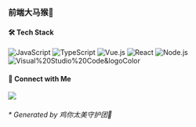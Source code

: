 ### 前端大马猴👋

#### 🛠 Tech Stack

![JavaScript](https://img.shields.io/badge/JavaScript-000000?logo=JavaScript)
![TypeScript](https://img.shields.io/badge/TypeScript-000000?logo=TypeScript&logoColor=007ACC)
![Vue.js](https://img.shields.io/badge/Vue.js-000000?logo=Vue.js)
![React](https://img.shields.io/badge/React-000000?logo=React)
![Node.js](https://img.shields.io/badge/Node.js-000000?logo=Node.js)
![Visual%20Studio%20Code&logoColor](https://img.shields.io/badge/Visual%20Studio%20Code-000000?logo=Visual%20Studio%20Code&logoColor=007ACC)

#### 🤝 Connect with Me

<a href="mailto:bilibili3322@gmail.com" title="bilibili3322@gmail.com"><image src="https://img.shields.io/badge/Gmail-eee?logo=Gmail&style=for-the-badge" /></a>

<h6>*  Generated by 鸡你太美守护团🐔</h6>
